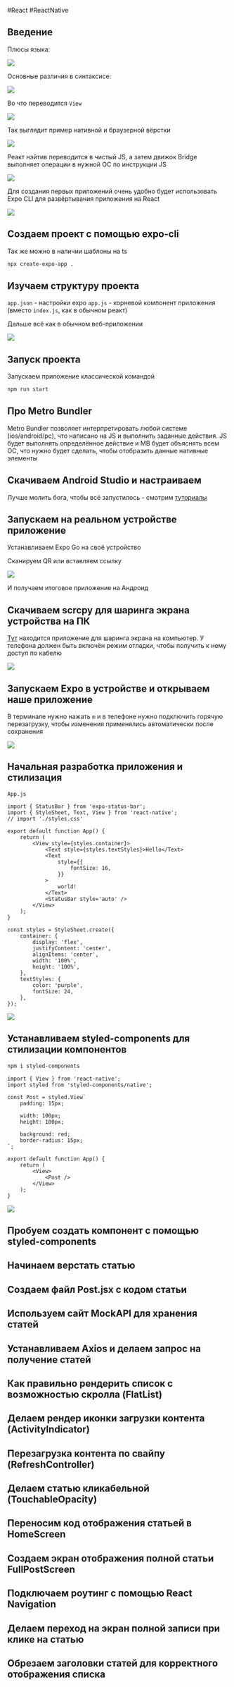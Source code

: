 #React #ReactNative

## Введение

Плюсы языка:

![](_png/Pasted%20image%2020230702144028.png)

Основные различия в синтаксисе:

![](_png/Pasted%20image%2020230702144303.png)

Во что переводится `View`

![](_png/Pasted%20image%2020230702144330.png)

Так выглядит пример нативной и браузерной вёрстки

![](_png/Pasted%20image%2020230702144353.png)

Реакт нэйтив переводится в чистый JS, а затем движок Bridge выполняет операции в нужной ОС по инструкции JS

![](_png/Pasted%20image%2020230702144610.png)

Для создания первых приложений очень удобно будет использовать Expo CLI для развёртывания приложения на React

![](_png/Pasted%20image%2020230702144921.png)

## Создаем проект с помощью expo-cli

Так же можно в наличии шаблоны на ts

```bash
npx create-expo-app .
```

## Изучаем структуру проекта

`app.json` - настройки expo
`app.js` - корневой компонент приложения (вместо `index.js`, как в обычном реакт)

Дальше всё как в обычном веб-приложении

![](_png/Pasted%20image%2020230702172502.png)

## Запуск проекта

Запускаем приложение классической командой

```bash
npm run start
```

## Про Metro Bundler

Metro Bundler позволяет интерпретировать любой системе (ios/android/pc), что написано на JS и выполнить заданные действия. JS будет выполнять определённое действие и MB будет объяснять всем ОС, что нужно будет сделать, чтобы отобразить данные нативные элементы

## Скачиваем Android Studio и настраиваем

Лучше молить бога, чтобы всё запустилось - смотрим [туториалы](https://www.youtube.com/watch?v=K-aD8ClG1FQ&t=38s)

## Запускаем на реальном устройстве приложение

Устанавливаем Expo Go на своё устройство

Сканируем QR или вставляем ссылку

![](_png/Pasted%20image%2020230702184116.png)

И получаем итоговое приложение на Андроид

## Скачиваем scrcpy для шаринга экрана устройства на ПК

[Тут](https://github.com/Genymobile/scrcpy) находится приложение для шаринга экрана на компьютер. У телефона должен быть включён режим отладки, чтобы получить к нему доступ по кабелю

![](_png/Pasted%20image%2020230702190102.png)

## Запускаем Expo в устройстве и открываем наше приложение

В терминале нужно нажать `m` и в телефоне нужно подключить горячую перезагрузку, чтобы изменения применялись автоматически после сохранения 

![](_png/Pasted%20image%2020230702190631.png)

## Начальная разработка приложения и стилизация



`App.js`
```JSX
import { StatusBar } from 'expo-status-bar';
import { StyleSheet, Text, View } from 'react-native';
// import './styles.css'

export default function App() {
	return (
		<View style={styles.container}>
			<Text style={styles.textStyles}>Hello</Text>
			<Text
				style={{
					fontSize: 16,
				}}
			>
				world!
			</Text>
			<StatusBar style='auto' />
		</View>
	);
}

const styles = StyleSheet.create({
	container: {
		display: 'flex',
		justifyContent: 'center',
		alignItems: 'center',
		width: '100%',
		height: '100%',
	},
	textStyles: {
		color: 'purple',
		fontSize: 24,
	},
});
```

![](_png/Pasted%20image%2020230814140416.png)

## Устанавливаем styled-components для стилизации компонентов



```bash
npm i styled-components
```



```JSX
import { View } from 'react-native';
import styled from 'styled-components/native';

const Post = styled.View`
	padding: 15px;

	width: 100px;
	height: 100px;

	background: red;
	border-radius: 15px;
`;

export default function App() {
	return (
		<View>
			<Post />
		</View>
	);
}
```

![](_png/Pasted%20image%2020230814141601.png)

## Пробуем создать компонент с помощью styled-components






## Начинаем верстать статью






## Создаем файл Post.jsx с кодом статьи






## Используем сайт MockAPI для хранения статей






## Устанавливаем Axios и делаем запрос на получение статей






## Как правильно рендерить список с возможностью скролла (FlatList)






## Делаем рендер иконки загрузки контента (ActivityIndicator)






## Перезагрузка контента по свайпу (RefreshController)






## Делаем статью кликабельной (TouchableOpacity)






## Переносим код отображения статьей в HomeScreen






## Создаем экран отображения полной статьи FullPostScreen






## Подключаем роутинг с помощью React Navigation






## Делаем переход на экран полной записи при клике на статью






## Обрезаем заголовки статей для корректного отображения списка










